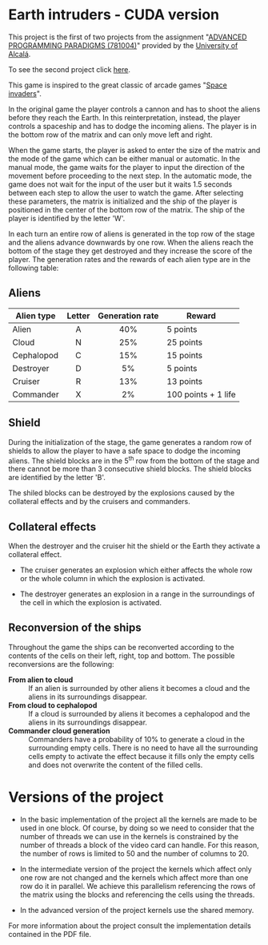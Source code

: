 # Earth intruders - CUDA version

This project is the first of two projects from the assignment "[ADVANCED PROGRAMMING PARADIGMS (781004)](https://www.uah.es/en/estudios/estudios-oficiales/grados/asignatura/Paradigmas-Avanzados-de-Programacion-781004/)" provided by the [University of Alcalá](https://www.uah.es/en/).

To see the second project click [here]().

This game is inspired to the great classic of arcade games "[Space invaders](https://en.wikipedia.org/wiki/Space_Invaders)".

In the original game the player controls a cannon and has to shoot the aliens before they reach the Earth. In this reinterpretation, instead, the player controls a spaceship and has to dodge the incoming aliens. The player is in the bottom row of the matrix and can only move left and right.

When the game starts, the player is asked to enter the size of the matrix and the mode of the game which can be either manual or automatic. In the manual mode, the game waits for the player to input the direction of the movement before proceeding to the next step. In the automatic mode, the game does not wait for the input of the user but it waits 1.5 seconds between each step to allow the user to watch the game. After selecting these parameters, the matrix is initialized and the ship of the player is positioned in the center of the bottom row of the matrix. The ship of the player is identified by the letter 'W'.

In each turn an entire row of aliens is generated in the top row of the stage and the aliens advance downwards by one row. When the aliens reach the bottom of the stage they get destroyed and they increase the score of the player. The generation rates and the rewards of each alien type are in the following table:

## Aliens

| Alien type | Letter | Generation rate | Reward |
| ---------- | :----: | :-------------: | ------ |
| Alien | A | 40% | 5 points |
| Cloud | N | 25% | 25 points |
| Cephalopod | C | 15% | 15 points |
| Destroyer | D | 5% | 5 points |
| Cruiser | R | 13% | 13 points |
| Commander | X | 2% | 100 points + 1 life |

## Shield
During the initialization of the stage, the game generates a random row of shields to allow the player to have a safe space to dodge the incoming aliens. The shield blocks are in the 5<sup>th</sup> row from the bottom of the stage and there cannot be more than 3 consecutive shield blocks. The shield blocks are identified by the letter 'B'.

The shiled blocks can be destroyed by the explosions caused by the collateral effects and by the cruisers and commanders.

## Collateral effects
When the destroyer and the cruiser hit the shield or the Earth they activate a collateral effect.

- The cruiser generates an explosion which either affects the whole row or the whole column in which the explosion is activated.

- The destroyer generates an explosion in a range in the surroundings of the cell in which the explosion is activated.

## Reconversion of the ships
Throughout the game the ships can be reconverted according to the contents of the cells on their left, right, top and bottom. The possible reconversions are the following:

<dl>
<dt><strong>From alien to cloud</strong></dt>
<dd>If an alien is surrounded by other aliens it becomes a cloud and the aliens in its surroundings disappear.</dd>
<dt><strong>From cloud to cephalopod</strong></dt>
<dd>If a cloud is surrounded by aliens it becomes a cephalopod and the aliens in its surroundings disappear.</dd>
<dt><strong>Commander cloud generation</strong></dt>
<dd>Commanders have a probability of 10% to generate a cloud in the surrounding empty cells. There is no need to have all the surrounding cells empty to activate the effect because it fills only the empty cells and does not overwrite the content of the filled cells.</dd>
</dl>

# Versions of the project
- In the basic implementation of the project all the kernels are made to be used in one block. Of course, by doing so we need to consider that the number of threads we can use in the kernels is constrained by the number of threads a block of the video card can handle. For this reason, the number of rows is limited to 50 and the number of columns to 20.

- In the intermediate version of the project the kernels which affect only one row are not changed and the kernels which affect more than one row do it in parallel. We achieve this parallelism referencing the rows of the matrix using the blocks and referencing the cells using the threads.

- In the advanced version of the project kernels use the shared memory.

For more information about the project consult the implementation details contained in the PDF file.